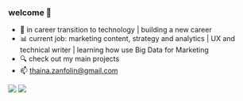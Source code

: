 ### welcome 👋

<!--
**thainazanfolin/ThainaZanfolin** is a ✨ _special_ ✨ repository because its `README.md` (this file) appears on your GitHub profile.

Here are some ideas to get you started:
-->
- 🔄 in career transition to technology | building a new career
- 📊 current job: marketing content, strategy and analytics | UX and technical writer | learning how use Big Data for Marketing
- 🔍 check out my main projects
- 📫 thaina.zanfolin@gmail.com 

<!--
<div>
<a href="https://github.com/thainazanfolin">
<img height="160em" src="https://github-readme-stats.vercel.app/api/top-langs/?username=thainazanfolin&layout=compact&langs_count=7&theme=dracula"/>
<img height="160em" src="https://github-readme-stats.vercel.app/api?username=thainazanfolin&show_icons=true&theme=dracula&include_all_commits=true&count_private=true"/>
</div>
-->

<div>
<a href = "mailto:contato@thaina.zanfolin@gmail.com"><img src="https://img.shields.io/badge/Gmail-D14836?style=for-the-badge&logo=gmail&logoColor=white" target="_blank"></a>
<a href="https://www.linkedin.com/in/thaina-zanfolin" target="_blank"><img src="https://img.shields.io/badge/-LinkedIn-%230077B5?style=for-the-badge&logo=linkedin&logoColor=white" target="_blank"></a>   
</div>
